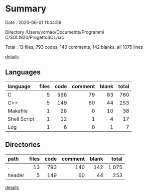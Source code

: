 # Summary

Date : 2020-06-01 11:44:59

Directory /Users/vornao/Documents/Programmi C/SOL1920/ProgettoSOL/src

Total : 13 files,  793 codes, 140 comments, 142 blanks, all 1075 lines

[details](details.md)

## Languages
| language | files | code | comment | blank | total |
| :--- | ---: | ---: | ---: | ---: | ---: |
| C | 5 | 598 | 79 | 83 | 760 |
| C++ | 5 | 149 | 60 | 44 | 253 |
| Makefile | 1 | 28 | 0 | 10 | 38 |
| Shell Script | 1 | 12 | 1 | 4 | 17 |
| Log | 1 | 6 | 0 | 1 | 7 |

## Directories
| path | files | code | comment | blank | total |
| :--- | ---: | ---: | ---: | ---: | ---: |
| . | 13 | 793 | 140 | 142 | 1,075 |
| header | 5 | 149 | 60 | 44 | 253 |

[details](details.md)